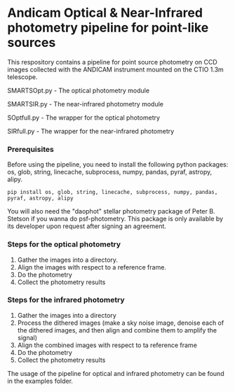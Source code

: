 # Andicam Optical & Near-Infrared photometry pipeline for point-like sources

This respository contains a pipeline for point source photometry on CCD images collected with the ANDICAM instrument mounted on the CTIO 1.3m telescope.

SMARTSOpt.py - The optical photometry module

SMARTSIR.py - The near-infrared photometry module

SOptfull.py - The wrapper for the optical photometry

SIRfull.py - The wrapper for the near-infrared photometry

### Prerequisites

Before using the pipeline, you need to install the following python packages: os, glob, string, linecache, subprocess, numpy, pandas, pyraf, astropy, alipy.

```
pip install os, glob, string, linecache, subprocess, numpy, pandas, pyraf, astropy, alipy
```

You will also need the "daophot" stellar photometry package of Peter B. Stetson if you wanna do psf-photometry. This package is only available by its developer upon request after signing an agreement.


### Steps for the optical photometry

1. Gather the images into a directory.
2. Align the images with respect to a reference frame.
3. Do the photometry
4. Collect the photometry results

### Steps for the infrared photometry
1. Gather the images into a directory
2. Process the dithered images (make a sky noise image, denoise each of the dithered images, and then align and combine them to amplify the signal)
3. Align the combined images with respect to ta reference frame
4. Do the photometry
5. Collect the photometry results

The usage of the pipeline for optical and infrared photometry can be found in the examples folder.
